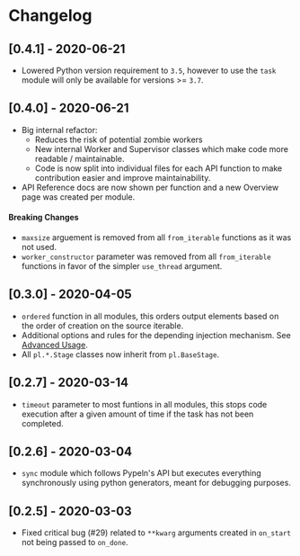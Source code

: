 # Changelog

## [0.4.1] - 2020-06-21
* Lowered Python version requirement to `3.5`, however to use the `task` module will only be available for versions >= `3.7`.

## [0.4.0] - 2020-06-21
* Big internal refactor:
  * Reduces the risk of potential zombie workers
  * New internal Worker and Supervisor classes which make code more readable / maintainable.
  * Code is now split into individual files for each API function to make contribution easier and improve maintainability.
* API Reference docs are now shown per function and a new Overview page was created per module.

#### Breaking Changes
* `maxsize` arguement is removed from all `from_iterable` functions as it was not used.
* `worker_constructor` parameter was removed from all `from_iterable` functions in favor of the simpler `use_thread` argument.

## [0.3.0] - 2020-04-05
* `ordered` function in all modules, this orders output elements based on the order of creation on the source iterable.
* Additional options and rules for the depending injection mechanism. See [Advanced Usage](https://cgarciae.github.io/pypeln/advanced/#dependency-injection).
* All `pl.*.Stage` classes now inherit from `pl.BaseStage`.

## [0.2.7] - 2020-03-14
* `timeout` parameter to most funtions in all modules, this stops code execution after a given amount of time if the task has not been completed.

## [0.2.6] - 2020-03-04
* `sync` module which follows Pypeln's API but executes everything synchronously using python generators, meant for debugging purposes.

## [0.2.5] - 2020-03-03
* Fixed critical bug (#29) related to `**kwarg` arguments created in `on_start` not being passed to `on_done`.